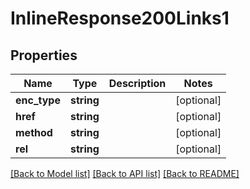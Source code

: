 # InlineResponse200Links1

## Properties
Name | Type | Description | Notes
------------ | ------------- | ------------- | -------------
**enc_type** | **string** |  | [optional] 
**href** | **string** |  | [optional] 
**method** | **string** |  | [optional] 
**rel** | **string** |  | [optional] 

[[Back to Model list]](../README.md#documentation-for-models) [[Back to API list]](../README.md#documentation-for-api-endpoints) [[Back to README]](../README.md)


